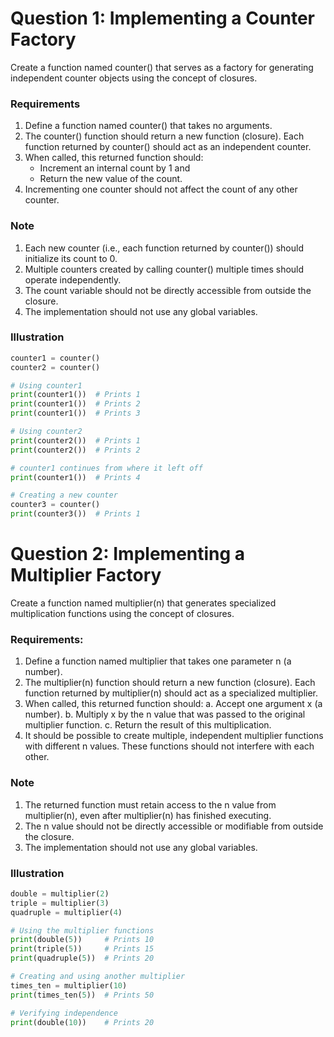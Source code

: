 # Question 1: Implementing a Counter Factory

Create a function named counter() that serves as a factory for generating independent counter objects using the concept of closures.

### Requirements

1. Define a function named counter() that takes no arguments. 
2. The counter() function should return a new function (closure). Each function returned by counter() should act as an independent counter.
3. When called, this returned function should:
    - Increment an internal count by 1 and 
    - Return the new value of the count.
4. Incrementing one counter should not affect the count of any other counter.

### Note

1. Each new counter (i.e., each function returned by counter()) should initialize its count to 0.
2. Multiple counters created by calling counter() multiple times should operate independently.
3. The count variable should not be directly accessible from outside the closure. 
4. The implementation should not use any global variables.

### Illustration

```python
counter1 = counter()
counter2 = counter()

# Using counter1
print(counter1())  # Prints 1
print(counter1())  # Prints 2
print(counter1())  # Prints 3

# Using counter2
print(counter2())  # Prints 1
print(counter2())  # Prints 2

# counter1 continues from where it left off
print(counter1())  # Prints 4

# Creating a new counter
counter3 = counter()
print(counter3())  # Prints 1
```

# Question 2: Implementing a Multiplier Factory

Create a function named multiplier(n) that generates specialized multiplication functions using the concept of closures.

### Requirements:

1. Define a function named multiplier that takes one parameter n (a number).
2. The multiplier(n) function should return a new function (closure). Each function returned by multiplier(n) should act as a specialized multiplier.
3. When called, this returned function should:
    a. Accept one argument x (a number).
    b. Multiply x by the n value that was passed to the original multiplier function.
    c. Return the result of this multiplication.
4. It should be possible to create multiple, independent multiplier functions with different n values. These functions should not interfere with each other.

### Note

1. The returned function must retain access to the n value from multiplier(n), even after multiplier(n) has finished executing.
2. The n value should not be directly accessible or modifiable from outside the closure.
3. The implementation should not use any global variables.

### Illustration

```python
double = multiplier(2)
triple = multiplier(3)
quadruple = multiplier(4)

# Using the multiplier functions
print(double(5))     # Prints 10
print(triple(5))     # Prints 15
print(quadruple(5))  # Prints 20

# Creating and using another multiplier
times_ten = multiplier(10)
print(times_ten(5))  # Prints 50

# Verifying independence
print(double(10))    # Prints 20
```

